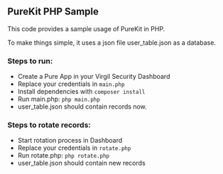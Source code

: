 ## PureKit PHP Sample

This code provides a sample usage of PureKit in PHP. 

To make things simple, it uses a json file user_table.json as a database.

### Steps to run:

- Create a Pure App in your Virgil Security Dashboard
- Replace your credentials in `main.php`
- Install dependencies with `composer install`
- Run main.php: `php main.php`
- user_table.json should contain records now.


### Steps to rotate records:

- Start rotation process in Dashboard
- Replace your credentials in `rotate.php`
- Run rotate.php: `php rotate.php`
- user_table.json should contain new records